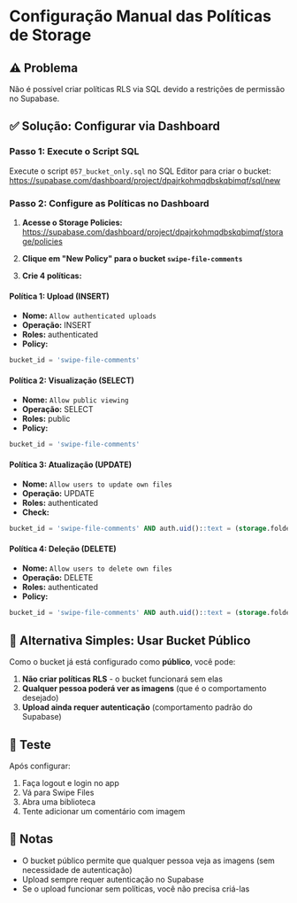 # Configuração Manual das Políticas de Storage

## ⚠️ Problema
Não é possível criar políticas RLS via SQL devido a restrições de permissão no Supabase.

## ✅ Solução: Configurar via Dashboard

### Passo 1: Execute o Script SQL
Execute o script `057_bucket_only.sql` no SQL Editor para criar o bucket:
https://supabase.com/dashboard/project/dpajrkohmqdbskqbimqf/sql/new

### Passo 2: Configure as Políticas no Dashboard

1. **Acesse o Storage Policies:**
   https://supabase.com/dashboard/project/dpajrkohmqdbskqbimqf/storage/policies

2. **Clique em "New Policy" para o bucket `swipe-file-comments`**

3. **Crie 4 políticas:**

#### Política 1: Upload (INSERT)
- **Nome:** `Allow authenticated uploads`
- **Operação:** INSERT
- **Roles:** authenticated
- **Policy:**
```sql
bucket_id = 'swipe-file-comments'
```

#### Política 2: Visualização (SELECT)
- **Nome:** `Allow public viewing`
- **Operação:** SELECT
- **Roles:** public
- **Policy:**
```sql
bucket_id = 'swipe-file-comments'
```

#### Política 3: Atualização (UPDATE)
- **Nome:** `Allow users to update own files`
- **Operação:** UPDATE
- **Roles:** authenticated
- **Check:**
```sql
bucket_id = 'swipe-file-comments' AND auth.uid()::text = (storage.foldername(name))[1]
```

#### Política 4: Deleção (DELETE)
- **Nome:** `Allow users to delete own files`
- **Operação:** DELETE
- **Roles:** authenticated
- **Policy:**
```sql
bucket_id = 'swipe-file-comments' AND auth.uid()::text = (storage.foldername(name))[1]
```

## 🚀 Alternativa Simples: Usar Bucket Público

Como o bucket já está configurado como **público**, você pode:

1. **Não criar políticas RLS** - o bucket funcionará sem elas
2. **Qualquer pessoa poderá ver as imagens** (que é o comportamento desejado)
3. **Upload ainda requer autenticação** (comportamento padrão do Supabase)

## 🧪 Teste

Após configurar:
1. Faça logout e login no app
2. Vá para Swipe Files
3. Abra uma biblioteca
4. Tente adicionar um comentário com imagem

## 📝 Notas

- O bucket público permite que qualquer pessoa veja as imagens (sem necessidade de autenticação)
- Upload sempre requer autenticação no Supabase
- Se o upload funcionar sem políticas, você não precisa criá-las